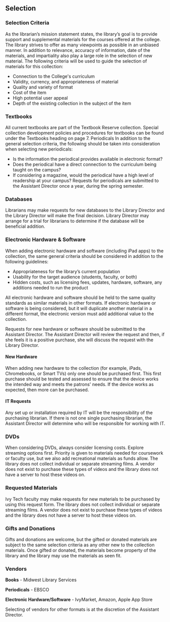## Selection 

### Selection Criteria
As the librarian’s mission statement states, the library’s goal is to provide support and supplemental materials for the courses offered at the college. The library strives to offer as many viewpoints as possible in an unbiased manner. 
In addition to relevance, accuracy of information, date of the materials, and impartiality also play a large role in the selection of new material.
The following criteria will be used to guide the selection of materials for this collection:
*	Connection to the College's curriculum
*	Validity, currency, and appropriateness of material
*	Quality and variety of format
*	Cost of the item
*	High potential user appeal
*	Depth of the existing collection in the subject of the item

### Textbooks
All current textbooks are part of the Textbook Reserve collection. Special collection development policies and procedures for textbooks can be found under the Textbooks heading on page 7.
Periodicals
In addition to the general selection criteria, the following should be taken into consideration when selecting new periodicals:
*	Is the information the periodical provides available in electronic format?
*	Does the periodical have a direct connection to the curriculum being taught on the campus?
*	If considering a magazine, would the periodical have a high level of readership at your campus?
Requests for periodicals are submitted to the Assistant Director once a year, during the spring semester.

### Databases
Librarians may make requests for new databases to the Library Director and the Library Director will make the final decision. Library Director may arrange for a trial for librarians to determine if the database will be beneficial addition.

### Electronic Hardware & Software
When adding electronic hardware and software (including iPad apps) to the collection, the same general criteria should be considered in addition to the following guidelines:
-	Appropriateness for the library’s current population
-	Usability for the target audience (students, faculty, or both)
-	Hidden costs, such as licensing fees, updates, hardware, software, any additions needed to run the product

All electronic hardware and software should be held to the same quality standards as similar materials in other formats. If electronic hardware or software is being considered, but it will duplicate another material in a different format, the electronic version must add additional value to the collection. 

Requests for new hardware or software should be submitted to the Assistant Director. The Assistant Director will review the request and then, if she feels it is a positive purchase, she will discuss the request with the Library Director. 

#### New Hardware
When adding new hardware to the collection (for example, iPads, Chromebooks, or Smart TVs) only one should be purchased first. This first purchase should be tested and assessed to ensure that the device works the intended way and meets the patrons' needs. If the device works as expected, then more can be purchased. 

#### IT Requests
Any set up or installation required by IT will be the responsibility of the purchasing librarian. If there is not one single purchasing librarian, the Assistant Director will determine who will be responsible for working with IT.

### DVDs
When considering DVDs, always consider licensing costs. Explore streaming options first. Priority is given to materials needed for coursework or faculty use, but we also add recreational materials as funds allow.
The library does not collect individual or separate streaming films. A vendor does not exist to purchase these types of videos and the library does not have a server to host these videos on.

### Requested Materials
Ivy Tech faculty may make requests for new materials to be purchased by using this request form. 
The library does not collect individual or separate streaming films. A vendor does not exist to purchase these types of videos and the library does not have a server to host these videos on.

### Gifts and Donations 
Gifts and donations are welcome, but the gifted or donated materials are subject to the same selection criteria as any other new to the collection materials. Once gifted or donated, the materials become property of the library and the library may use the materials as seen fit.

### Vendors
**Books** - Midwest Library Services

**Periodicals** - EBSCO

**Electronic Hardware/Software** - IvyMarket, Amazon, Apple App Store

Selecting of vendors for other formats is at the discretion of the Assistant Director.
